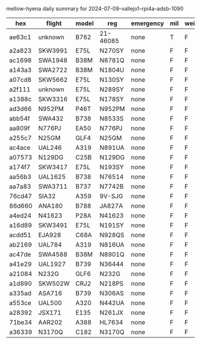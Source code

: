 mellow-hyena daily summary for 2024-07-09-vallejo1-rpi4a-adsb-1090

|hex|flight|model|reg|emergency|mil|weirdo|
|--|--|--|--|--|--|--|
|ae63c1|unknown|B762|21-46085|none|T|F|
|a2a823|SKW3991|E75L|N270SY|none|F|F|
|ac1698|SWA1948|B38M|N8781Q|none|F|F|
|a143a3|SWA2722|B38M|N1804U|none|F|F|
|a07cd8|SKW5662|E75L|N130SY|none|F|F|
|a2f111|unknown|E75L|N289SY|none|F|F|
|a1388c|SKW3316|E75L|N178SY|none|F|F|
|ad3d66|N952PM|P46T|N952PM|none|F|F|
|abb54f|SWA432|B738|N8533S|none|F|F|
|aa809f|N776PJ|EA50|N776PJ|none|F|F|
|a255c7|N25GM|GLF4|N25GM|none|F|F|
|ac4ace|UAL246|A319|N891UA|none|F|F|
|a07573|N129DG|C25B|N129DG|none|F|F|
|a174f7|SKW3417|E75L|N193SY|none|F|F|
|aa56b3|UAL1625|B738|N76514|none|F|F|
|aa7a83|SWA3711|B737|N7742B|none|F|F|
|76cd47|SIA32|A359|9V-SJG|none|F|F|
|86d660|ANA180|B788|JA827A|none|F|F|
|a4ed24|N41623|P28A|N41623|none|F|F|
|a16d89|SKW3491|E75L|N191SY|none|F|F|
|acdd51|EJA928|C68A|N928QS|none|F|F|
|ab2169|UAL784|A319|N816UA|none|F|F|
|ac47de|SWA4588|B38M|N8901Q|none|F|F|
|a41e29|UAL1927|B739|N36444|none|F|F|
|a21084|N232G|GLF6|N232G|none|F|F|
|a1d890|SKW502W|CRJ2|N218PS|none|F|F|
|a335ad|ASA716|B739|N306AS|none|F|F|
|a553ce|UAL500|A320|N442UA|none|F|F|
|a28392|JSX171|E135|N261JX|none|F|F|
|71be34|AAR202|A388|HL7634|none|F|F|
|a36339|N3170Q|C182|N3170Q|none|F|F|
